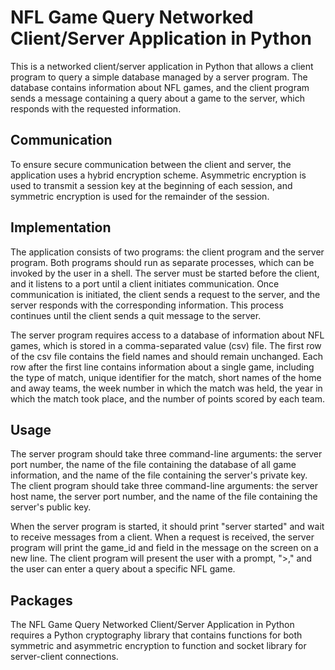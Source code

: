 # NFL Game Query Networked Client/Server Application in Python

This is a networked client/server application in Python that allows a client program to query a simple database managed by a server program. The database contains information about NFL games, and the client program sends a message containing a query about a game to the server, which responds with the requested information.

## Communication
To ensure secure communication between the client and server, the application uses a hybrid encryption scheme. Asymmetric encryption is used to transmit a session key at the beginning of each session, and symmetric encryption is used for the remainder of the session.

## Implementation
The application consists of two programs: the client program and the server program. Both programs should run as separate processes, which can be invoked by the user in a shell. The server must be started before the client, and it listens to a port until a client initiates communication. Once communication is initiated, the client sends a request to the server, and the server responds with the corresponding information. This process continues until the client sends a quit message to the server.

The server program requires access to a database of information about NFL games, which is stored in a comma-separated value (csv) file. The first row of the csv file contains the field names and should remain unchanged. Each row after the first line contains information about a single game, including the type of match, unique identifier for the match, short names of the home and away teams, the week number in which the match was held, the year in which the match took place, and the number of points scored by each team.

## Usage
The server program should take three command-line arguments: the server port number, the name of the file containing the database of all game information, and the name of the file containing the server's private key. The client program should take three command-line arguments: the server host name, the server port number, and the name of the file containing the server's public key.

When the server program is started, it should print "server started" and wait to receive messages from a client. When a request is received, the server program will print the game_id and field in the message on the screen on a new line. The client program will present the user with a prompt, ">," and the user can enter a query about a specific NFL game.

## Packages
The NFL Game Query Networked Client/Server Application in Python requires a Python cryptography library that contains functions for both symmetric and asymmetric encryption to function and socket library for server-client connections. 

